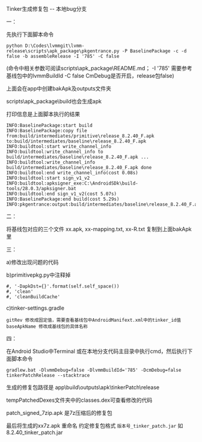 Tinker生成修复包 -- 本地bug分支

一：

先执行下面脚本命令

```
python D:\Codes\lvmmgit\lvmm-release\scripts\apk_package\pkgentrance.py -P BaselinePackage -c -d false -b assembleRelease -I '785' -C false
```
(命令中相关参数可阅读scripts\apk_package\README.md；
 -I '785' 需要参考基线包中的lvmmBuildId
 -C false CmDebug是否开启，release包false)

上面会在app中创建bakApk及outputs文件夹

scripts\apk_package\build也会生成apk

打印信息是上面脚本执行的结果
```
INFO:BaselinePackage:start build
INFO:BaselinePackage:copy file from:build/intermediates/primitive\release_8.2.40_F.apk to:build/intermediates/baseline\release_8.2.40_F.apk
INFO:buildtool:start write_channel_info
INFO:buildtool:write_channel_info to build/intermediates/baseline\release_8.2.40_F.apk ...
INFO:buildtool:write_channel_info build/intermediates/baseline\release_8.2.40_F.apk done
INFO:buildtool:end write_channel_info(cost 0.08s)
INFO:buildtool:start sign_v1_v2
INFO:buildtool:apksigner_exe:C:\AndroidSDk\build-tools/28.0.3/apksigner.bat
INFO:buildtool:end sign_v1_v2(cost 5.07s)
INFO:BaselinePackage:end build(cost 5.29s)
INFO:pkgentrance:output:build/intermediates/baseline\release_8.2.40_F.apk
```

二：

将基线包对应的三个文件 xx.apk, xx-mapping.txt, xx-R.txt 复制到上面bakApk里

三：

a)修改出现问题的代码

b)primitivepkg.py中注释掉
```
#, '-DapkDst={}'.format(self.self_space())
#, 'clean'
#, 'cleanBuildCache'
```
c)tinker-settings.gradle
```
gitRev 修改成固定值，需要查看基线包中AndroidManifext.xml中的tinker_id值
baseApkName 修改成基线包的具体名称
```

四：

在Android Studio中Terminal 或在本地分支代码主目录中执行cmd，然后执行下面脚本命令
```
gradlew.bat -DlvmmDebug=false -DlvmmBuildId='785' -DcmDebug=false tinkerPatchRelease --stacktrace
```
生成的修复包路径是 app\build\outputs\apk\tinkerPatch\release

tempPatchedDexes文件夹中的classes.dex可查看修改的代码

patch_signed_7zip.apk 是7z压缩后的修复包

最后将生成的xx7z.apk 重命名 约定修复包格式
`版本号_tinker_patch.jar`
如 8.2.40_tinker_patch.jar